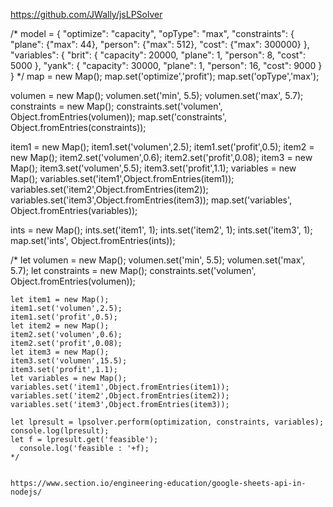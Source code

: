 https://github.com/JWally/jsLPSolver

/*
model = {
    "optimize": "capacity",
    "opType": "max",
    "constraints": {
        "plane": {"max": 44},
        "person": {"max": 512},
        "cost": {"max": 300000}
    },
    "variables": {
        "brit": {
            "capacity": 20000,
            "plane": 1,
            "person": 8,
            "cost": 5000
        },
        "yank": {
            "capacity": 30000,
            "plane": 1,
            "person": 16,
            "cost": 9000
        }
    }
*/
map = new Map();
map.set('optimize','profit');
map.set('opType','max');

volumen = new Map();
volumen.set('min', 5.5);
volumen.set('max', 5.7);
constraints = new Map();
constraints.set('volumen', Object.fromEntries(volumen));
map.set('constraints', Object.fromEntries(constraints));

item1 = new Map();
item1.set('volumen',2.5);
item1.set('profit',0.5);
item2 = new Map();
item2.set('volumen',0.6);
item2.set('profit',0.08);
item3 = new Map();
item3.set('volumen',5.5);
item3.set('profit',1.1);
variables = new Map();
variables.set('item1',Object.fromEntries(item1));
variables.set('item2',Object.fromEntries(item2));
variables.set('item3',Object.fromEntries(item3));
map.set('variables', Object.fromEntries(variables));

ints = new Map();
ints.set('item1', 1);
ints.set('item2', 1);
ints.set('item3', 1);
map.set('ints', Object.fromEntries(ints));

/*
    let volumen = new Map();
    volumen.set('min', 5.5);
    volumen.set('max', 5.7);
    let constraints = new Map();
    constraints.set('volumen', Object.fromEntries(volumen));

    let item1 = new Map();
    item1.set('volumen',2.5);
    item1.set('profit',0.5);
    let item2 = new Map();
    item2.set('volumen',0.6);
    item2.set('profit',0.08);
    let item3 = new Map();
    item3.set('volumen',15.5);
    item3.set('profit',1.1);
    let variables = new Map();
    variables.set('item1',Object.fromEntries(item1));
    variables.set('item2',Object.fromEntries(item2));
    variables.set('item3',Object.fromEntries(item3));

    let lpresult = lpsolver.perform(optimization, constraints, variables);
    console.log(lpresult);
    let f = lpresult.get('feasible');
      console.log('feasible : '+f);
    */

    
	https://www.section.io/engineering-education/google-sheets-api-in-nodejs/